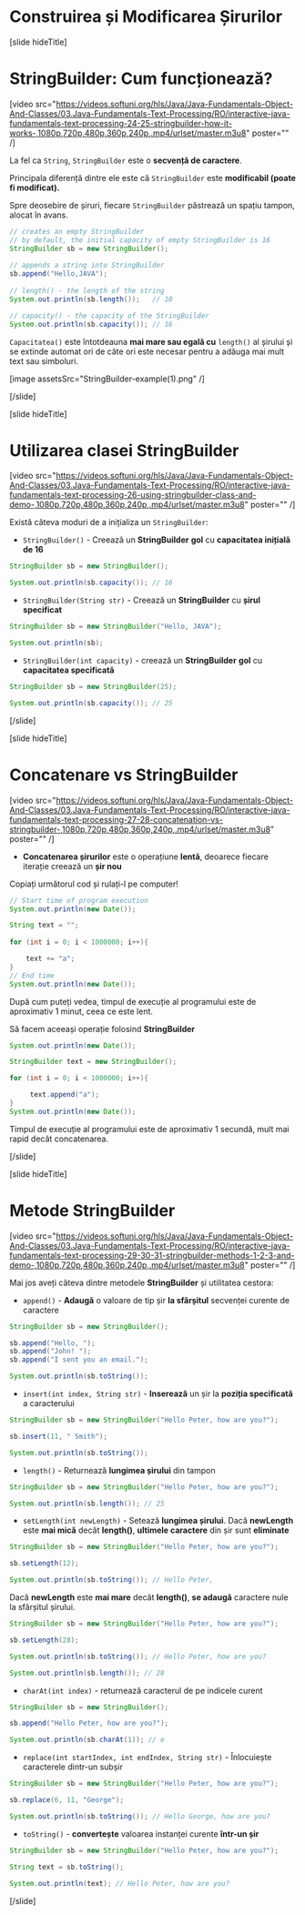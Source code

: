 # Construirea și Modificarea Șirurilor

[slide hideTitle]
# StringBuilder: Cum funcționează?

[video src="https://videos.softuni.org/hls/Java/Java-Fundamentals-Object-And-Classes/03.Java-Fundamentals-Text-Processing/RO/interactive-java-fundamentals-text-processing-24-25-stringbuilder-how-it-works-,1080p,720p,480p,360p,240p,.mp4/urlset/master.m3u8" poster="" /]

La fel ca `String`, `StringBuilder` este o **secvență de caractere**.

Principala diferență dintre ele este că `StringBuilder` este **modificabil (poate fi modificat).**

Spre deosebire de șiruri, fiecare `StringBuilder` păstrează un spațiu tampon, alocat în avans.

```java
// creates an empty StringBuilder 
// by default, the initial capacity of empty StringBuilder is 16
StringBuilder sb = new StringBuilder();
        
// appends a string into StringBuilder
sb.append("Hello,JAVA");
        
// length() - the length of the string
System.out.println(sb.length());   // 10

// capacity() - the capacity of the StringBuilder
System.out.println(sb.capacity()); // 16   
```

`Capacitatea()` este întotdeauna **mai mare sau egală cu** `length()` al șirului și se extinde automat ori de câte ori este necesar pentru a adăuga mai mult text sau simboluri.

[image assetsSrc="StringBuilder-example(1).png" /]

[/slide]

[slide hideTitle]
# Utilizarea clasei StringBuilder

[video src="https://videos.softuni.org/hls/Java/Java-Fundamentals-Object-And-Classes/03.Java-Fundamentals-Text-Processing/RO/interactive-java-fundamentals-text-processing-26-using-stringbuilder-class-and-demo-,1080p,720p,480p,360p,240p,.mp4/urlset/master.m3u8" poster="" /]

Există câteva moduri de a inițializa un `StringBuilder`:

- `StringBuilder()` - Creează un **StringBuilder** **gol** cu **capacitatea inițială de 16**

```java live
StringBuilder sb = new StringBuilder();

System.out.println(sb.capacity()); // 16   
```

- `StringBuilder(String str)` - Creează un **StringBuilder** cu **șirul specificat**

```java live
StringBuilder sb = new StringBuilder("Hello, JAVA");

System.out.println(sb);

```

- `StringBuilder(int capacity)` - creează un **StringBuilder** **gol**  cu **capacitatea specificată**

```java live
StringBuilder sb = new StringBuilder(25);

System.out.println(sb.capacity()); // 25 
```
[/slide]


[slide hideTitle]

# Concatenare vs StringBuilder

[video src="https://videos.softuni.org/hls/Java/Java-Fundamentals-Object-And-Classes/03.Java-Fundamentals-Text-Processing/RO/interactive-java-fundamentals-text-processing-27-28-concatenation-vs-stringbuilder-,1080p,720p,480p,360p,240p,.mp4/urlset/master.m3u8" poster="" /]

- **Concatenarea șirurilor** este o operațiune **lentă**, deoarece fiecare iterație creează un **șir nou**

Copiați următorul cod și rulați-l pe computer!

```java
// Start time of program execution
System.out.println(new Date());

String text = "";
        
for (int i = 0; i < 1000000; i++){

    text += "a";
}
// End time 
System.out.println(new Date());
```

După cum puteți vedea, timpul de execuție al programului este de aproximativ 1 minut, ceea ce este lent.

Să facem aceeași operație folosind **StringBuilder**

```java
System.out.println(new Date());

StringBuilder text = new StringBuilder();

for (int i = 0; i < 1000000; i++){

     text.append("a");
}
System.out.println(new Date());
```

Timpul de execuție al programului este de aproximativ 1 secundă, mult mai rapid decât concatenarea.

[/slide]


[slide hideTitle]

# Metode StringBuilder

[video src="https://videos.softuni.org/hls/Java/Java-Fundamentals-Object-And-Classes/03.Java-Fundamentals-Text-Processing/RO/interactive-java-fundamentals-text-processing-29-30-31-stringbuilder-methods-1-2-3-and-demo-,1080p,720p,480p,360p,240p,.mp4/urlset/master.m3u8" poster="" /]

Mai jos aveți câteva dintre metodele **StringBuilder** și utilitatea cestora:

- `append()` - **Adaugă** o valoare de tip șir **la sfârșitul** secvenței curente de caractere

```java live
StringBuilder sb = new StringBuilder();

sb.append("Hello, ");
sb.append("John! ");
sb.append("I sent you an email.");

System.out.println(sb.toString());
```

- `insert(int index, String str)` - **Inserează** un șir la **poziția specificată** a caracterului

```java live
StringBuilder sb = new StringBuilder("Hello Peter, how are you?");

sb.insert(11, " Smith");

System.out.println(sb.toString());
```

- `length()` - Returnează **lungimea șirului** din tampon

```java live
StringBuilder sb = new StringBuilder("Hello Peter, how are you?");

System.out.println(sb.length()); // 25
```

- `setLength(int newLength)` - Setează **lungimea șirului**. Dacă **newLength** este **mai mică** decât **length()**, **ultimele caractere** din șir sunt **eliminate**

```java live
StringBuilder sb = new StringBuilder("Hello Peter, how are you?");

sb.setLength(12);

System.out.println(sb.toString()); // Hello Peter,
```

Dacă **newLength** este **mai mare** decât **length()**, **se adaugă** caractere nule la sfârșitul șirului.

```java live
StringBuilder sb = new StringBuilder("Hello Peter, how are you?");

sb.setLength(28);

System.out.println(sb.toString()); // Hello Peter, how are you?

System.out.println(sb.length()); // 28
```

- `charAt(int index)` - returnează caracterul de pe indicele curent

```java live
StringBuilder sb = new StringBuilder();

sb.append("Hello Peter, how are you?");

System.out.println(sb.charAt(1)); // e
```

- `replace(int startIndex, int endIndex, String str)` - Înlocuiește caracterele dintr-un subșir

```java live
StringBuilder sb = new StringBuilder("Hello Peter, how are you?");

sb.replace(6, 11, "George");

System.out.println(sb.toString()); // Hello George, how are you?
```

- `toString()` - **convertește** valoarea instanței curente **într-un șir**

```java live
StringBuilder sb = new StringBuilder("Hello Peter, how are you?");

String text = sb.toString();
        
System.out.println(text); // Hello Peter, how are you? 
```

[/slide]